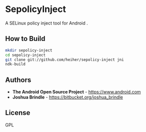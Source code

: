 # SepolicyInject

A SELinux policy inject tool for Android .

## How to Build

```bash
mkdir sepolicy-inject
cd sepolicy-inject
git clone git://github.com/heiher/sepolicy-inject jni
ndk-build
```

## Authors
* **The Android Open Source Project** - https://www.android.com
* **Joshua Brindle** - https://bitbucket.org/joshua_brindle

## License
GPL
